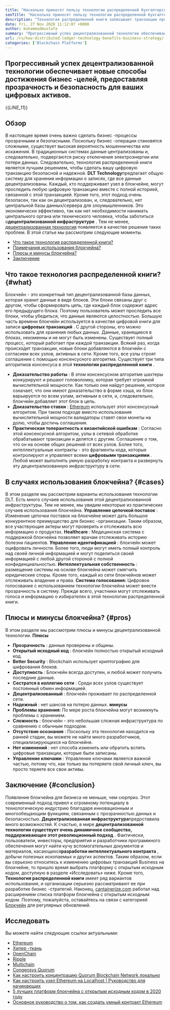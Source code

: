 ```yaml
---
title: "Насколько приносят пользу технологии распределенной бухгалтерской технологии бизнес -стратегии" 
seoTitle: "Насколько приносят пользу технологии распределенной бухгалтерской технологии бизнес -стратегии" 
description: "Технология распределенной книги записывает транзакции прослеживаемым образом. В этой статье рассказывается о влиянии децентрализованных технологий на бизнес." 
date: Fri, 27 Nov 2020 11:12:07 +0000
author: muhammadmustafa
summary: "Прогрессивный успех децентрализованной технологии обеспечивает новые способы достижения бизнес -целей путем предоставления прозрачности & amp; безопасность для ваших цифровых активов." 
url: /ru/how-distributed-ledger-technology-benefits-business-strategy/
categories: ['Blockchain Platforms']
---
```


## Прогрессивный успех децентрализованной технологии обеспечивает новые способы достижения бизнес -целей, предоставляя прозрачность и безопасность для ваших цифровых активов.
{{_LINE_11_}}

## Обзор
В настоящее время очень важно сделать бизнес -процессы прозрачными и безопасными. Поскольку бизнес -операции становятся сложными, существует высокая вероятность мошенничества или искажения. В традиционных системах данные централизованы и, следовательно, подвергаются риску отключения электроэнергии или потери данных. Следовательно, технология распределенной книги является лучшим решением, чтобы сделать вашу цифровую транзакцию безопасной и надежной. **DLT Technology**предлагает общую систему для хранения информации о записях, где все данные децентрализованы. Каждый, кто поддерживает узел в блокчейне, могут проследить любую цифровую транзакцию вместе с полной историей, связанной с этой транзакцией. Кроме того, этот подход очень безопасен, так как он децентрализован, и, следовательно, нет центральной базы данных/сервера для злоумышленников. Это экономически эффективно, так как нет необходимости нанимать центрального органа или технического человека, чтобы заботиться о**децентрализованной инфраструктуре** . Тем не менее, [децентрализованная технология][1] появляется в качестве решения таких проблем.
В этой статье мы рассмотрим следующие моменты.
  * [Что такое технология распределенной книги?][2]
  * [Примечания использования блокчейна?][3]
  * [Плюсы и минусы блокчейна?][4]
  * [Заключение][5]

## Что такое технология распределенной книги? {#what}

Блокчейн - это конкретный тип децентрализованной базы данных, которая хранит данные в виде блоков. Эти блоки связаны друг с другом, чтобы сформировать цепь, где каждый блок содержит адрес его предыдущего блока. Поэтому пользователь может проследить все блоки, чтобы убедиться, что данные являются целостностью. Большую часть времени блокчейн используется в качестве цифровой книги для записи **цифровых транзакций** . С другой стороны, его можно использовать для хранения любых данных. Данные, хранящиеся в блоках, неизменны и не могут быть изменены.
Существует полный процесс, который работает при каждой транзакции. Всякий раз, когда происходят транзакции, новые блоки добавляются в блокчейн с согласием всех узлов, активных в сети. Кроме того, все узлы строят соглашение с помощью консенсусного алгоритма. Существует три типа алгоритмов консенсуса в этой **технологии распределенной книги** .
* **Доказательство работы** : В этом консенсусном алгоритме шахтеры конкурируют и решают головоломку, которая требует огромной вычислительной мощности. Как только они найдут решение, которое означает, что они имеют доказательство в форме хэша, их блок варьируется по всем узлам, активным в сети, и, следовательно, блокчейн добавляет этот блок в цепь.
* **Доказательство ставки** : [Ethereum][6] использует этот консенсусный алгоритом. При таком подходе вместо использования вычислительной мощности валидаторы ставят свои монеты на долю, чтобы достичь соглашения.
* **Практическая толерантность к византийской ошибкам** : Согласно этой консенсусной алгоритом, узлы в сетевой обработке обрабатывают транзакции и делятся с другим. Соглашение о том, что он на основе общих решений от всех узлов.
Более того, интеллектуальные контракты - это фрагменты кода, которые контролируют и управляют всеми **цифровыми транзакциями** . Любой может выполнять умную разработку контракта и развернуть эту децентрализованную инфраструктуру в сети.

## В случаях использования блокчейна? {#cases}

В этом разделе мы рассмотрим варианты использования технологии DLT. Есть много случаев использования этой децентрализованной инфраструктуры. Тем не менее, мы увидим некоторые из практических случаев использования блокчейна.
**Управление цепочкой поставок** : Изменение цепочки поставок на блокчейне может дать большое конкурентное преимущество для бизнес -организации. Таким образом, все участвующие актеры могут проверить и отслеживать всю информацию о продуктах.
**Healthcare** : Медицинская система с поддержкой блокчейна позволяет врачам отслеживать историю болезни пациентов.
**Управление идентификацией** : блокчейн может оцифровать личности. Более того, люди могут иметь полный контроль над своей личной информацией и могут поделиться своей информацией с любой другой стороной с полной конфиденциальностью.
**Интеллектуальная собственность** : размещение системы на основе блокчейна может смягчить юридические споры. Кроме того, каждый из сети блокчейнов может отслеживать владение и права.
**Система голосования:**  Цифровое голосование с использованием технологии блокчейна может внести прозрачность в систему. Прежде всего, участники могут отслеживать голоса и информацию о избирателях в этой технологии распределенной книги.

## Плюсы и минусы блокчейна? {#pros}

В этом разделе мы рассмотрим плюсы и минусы децентрализованной технологии.
**Плюсы** 
* **Прозрачность** : данные проверены и общины.
* **Открытый исходный код** : блокчейн полностью открытый исходный код.
* **Better Security** : Blockchain использует криптографию для шифрования блоков.
* **Доступность** : Блокчейн всегда доступен, и любой может получить последние данные.
* **Сестратся в коллегию сети** : Среди всех узлов существует постоянный обмен информацией.
* **Децентрализованный** : блокчейн проживает по распределенной сети.
* **Надежный** : нет шансов на потерю данных.
**минусы** 
* **Проблемы хранения:**  По мере роста блокчейна могут возникнуть проблемы с хранением.
* **Сложность** : блокчейн - это небольшая сложная инфраструктура по сравнению с обычным подходом.
* **Отсутствие осознания** : Поскольку эта технология находится на ранней стадии, вы можете не найти много разработчиков, специализирующихся на блокчейне.
* **Нет изменений** : нет способа изменить или обратить вспять цифровые транзакции, которые были записаны.
* **Управление ключами** : Управление ключами является важной частью, потому что, как только вы потеряете свой личный ключ, вы просто теряете все свои активы.

## Заключение {#conclusion}

Появление блокчейна для бизнеса не меньше, чем сюрприз. Этот современный подход привел к огромному потенциалу в технологическую индустрию благодаря инновационным и многообещающим функциям, связанным с прозрачностью данных и безопасностью. **Децентрализованная инфраструктура**предоставила много возможностей. К счастью, в мире **децентрализованной технологии существует очень динамичное сообщество, поддерживающее этот революционный подход** . Фактически, пользователи, инвесторы, предприятия и разработчики программного обеспечения могут найти кучу вспомогательных документов и материалов, касающихся**разработки интеллектуального контракта** , добычи полезных ископаемых и других аспектов. Таким образом, если вы серьезно относитесь к изменению цифровых транзакций Business на блокчейне, то пришло время выбрать платформу с открытым исходным кодом, доступную в разделе «Исследовать» ниже.
Кроме того, **Технология распределенной книги** имеет ряд вариантов использования, и организации серьезно рассматривают ее при разработке бизнес -стратегий. Наконец, [cantainerize.com][7] работал над расширением списка платформ блокчейна с открытым исходным кодом. Поэтому, пожалуйста, оставайтесь на связи с категорией [Блокчейн][1] для регулярных обновлений.

## Исследовать
Вы можете найти следующие ссылки актуальными:
  * [Ethereum][6]
  * [Хипер -ткань][8]
  * [OpenChain][9]
  * [Ripple][10]
  * [Multichain][11]
  * [Congensys Quorum][12]
  * [Как настроить концентрацию Quorum Blockchain Network локально][13]
  * [Как настроить узел Ethereum на Localhost | Руководство для начинающих][14]
  * [5 лучших платформ блокчейна с открытым исходным кодом в 2020 году][15]
  * [Основное руководство о том, как создать умный контракт Ethereum][16]



[1]: https://products.containerize.com/blockchain-platforms/
[2]: #what
[3]: #cases
[4]: #pros
[5]: #conclusion
[6]: https://products.containerize.com/blockchain-platforms/ethereum
[7]: https://www.containerize.com/
[8]: https://products.containerize.com/blockchain-platforms/hyperledger-fabric
[9]: https://products.containerize.com/blockchain-platforms/openchain
[10]: https://products.containerize.com/blockchain-platforms/ripple
[11]: https://products.containerize.com/blockchain-platforms/multichain
[12]: https://products.containerize.com/blockchain-platforms/consensys-quorum
[13]: https://blog.containerize.com/blockchain-platforms/how-to-setup-consensys-quorum-blockchain-network-locally/
[14]: https://blog.containerize.com/blockchain-platforms/what-is-testnet-how-to-deploy-it-ethereum-testnet/
[15]: https://blog.containerize.com/blockchain-platforms/top-5-open-source-blockchain-platforms-in-2020/
[16]: https://blog.containerize.com/
